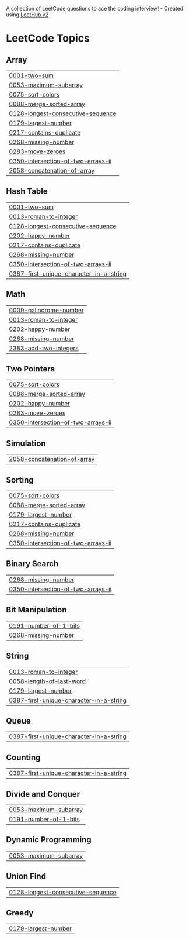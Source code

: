 A collection of LeetCode questions to ace the coding interview! - Created using [LeetHub v2](https://github.com/arunbhardwaj/LeetHub-2.0)
<!---LeetCode Topics Start-->
# LeetCode Topics
## Array
|  |
| ------- |
| [0001-two-sum](https://github.com/thirumala95/LeetCode/tree/master/0001-two-sum) |
| [0053-maximum-subarray](https://github.com/thirumala95/LeetCode/tree/master/0053-maximum-subarray) |
| [0075-sort-colors](https://github.com/thirumala95/LeetCode/tree/master/0075-sort-colors) |
| [0088-merge-sorted-array](https://github.com/thirumala95/LeetCode/tree/master/0088-merge-sorted-array) |
| [0128-longest-consecutive-sequence](https://github.com/thirumala95/LeetCode/tree/master/0128-longest-consecutive-sequence) |
| [0179-largest-number](https://github.com/thirumala95/LeetCode/tree/master/0179-largest-number) |
| [0217-contains-duplicate](https://github.com/thirumala95/LeetCode/tree/master/0217-contains-duplicate) |
| [0268-missing-number](https://github.com/thirumala95/LeetCode/tree/master/0268-missing-number) |
| [0283-move-zeroes](https://github.com/thirumala95/LeetCode/tree/master/0283-move-zeroes) |
| [0350-intersection-of-two-arrays-ii](https://github.com/thirumala95/LeetCode/tree/master/0350-intersection-of-two-arrays-ii) |
| [2058-concatenation-of-array](https://github.com/thirumala95/LeetCode/tree/master/2058-concatenation-of-array) |
## Hash Table
|  |
| ------- |
| [0001-two-sum](https://github.com/thirumala95/LeetCode/tree/master/0001-two-sum) |
| [0013-roman-to-integer](https://github.com/thirumala95/LeetCode/tree/master/0013-roman-to-integer) |
| [0128-longest-consecutive-sequence](https://github.com/thirumala95/LeetCode/tree/master/0128-longest-consecutive-sequence) |
| [0202-happy-number](https://github.com/thirumala95/LeetCode/tree/master/0202-happy-number) |
| [0217-contains-duplicate](https://github.com/thirumala95/LeetCode/tree/master/0217-contains-duplicate) |
| [0268-missing-number](https://github.com/thirumala95/LeetCode/tree/master/0268-missing-number) |
| [0350-intersection-of-two-arrays-ii](https://github.com/thirumala95/LeetCode/tree/master/0350-intersection-of-two-arrays-ii) |
| [0387-first-unique-character-in-a-string](https://github.com/thirumala95/LeetCode/tree/master/0387-first-unique-character-in-a-string) |
## Math
|  |
| ------- |
| [0009-palindrome-number](https://github.com/thirumala95/LeetCode/tree/master/0009-palindrome-number) |
| [0013-roman-to-integer](https://github.com/thirumala95/LeetCode/tree/master/0013-roman-to-integer) |
| [0202-happy-number](https://github.com/thirumala95/LeetCode/tree/master/0202-happy-number) |
| [0268-missing-number](https://github.com/thirumala95/LeetCode/tree/master/0268-missing-number) |
| [2383-add-two-integers](https://github.com/thirumala95/LeetCode/tree/master/2383-add-two-integers) |
## Two Pointers
|  |
| ------- |
| [0075-sort-colors](https://github.com/thirumala95/LeetCode/tree/master/0075-sort-colors) |
| [0088-merge-sorted-array](https://github.com/thirumala95/LeetCode/tree/master/0088-merge-sorted-array) |
| [0202-happy-number](https://github.com/thirumala95/LeetCode/tree/master/0202-happy-number) |
| [0283-move-zeroes](https://github.com/thirumala95/LeetCode/tree/master/0283-move-zeroes) |
| [0350-intersection-of-two-arrays-ii](https://github.com/thirumala95/LeetCode/tree/master/0350-intersection-of-two-arrays-ii) |
## Simulation
|  |
| ------- |
| [2058-concatenation-of-array](https://github.com/thirumala95/LeetCode/tree/master/2058-concatenation-of-array) |
## Sorting
|  |
| ------- |
| [0075-sort-colors](https://github.com/thirumala95/LeetCode/tree/master/0075-sort-colors) |
| [0088-merge-sorted-array](https://github.com/thirumala95/LeetCode/tree/master/0088-merge-sorted-array) |
| [0179-largest-number](https://github.com/thirumala95/LeetCode/tree/master/0179-largest-number) |
| [0217-contains-duplicate](https://github.com/thirumala95/LeetCode/tree/master/0217-contains-duplicate) |
| [0268-missing-number](https://github.com/thirumala95/LeetCode/tree/master/0268-missing-number) |
| [0350-intersection-of-two-arrays-ii](https://github.com/thirumala95/LeetCode/tree/master/0350-intersection-of-two-arrays-ii) |
## Binary Search
|  |
| ------- |
| [0268-missing-number](https://github.com/thirumala95/LeetCode/tree/master/0268-missing-number) |
| [0350-intersection-of-two-arrays-ii](https://github.com/thirumala95/LeetCode/tree/master/0350-intersection-of-two-arrays-ii) |
## Bit Manipulation
|  |
| ------- |
| [0191-number-of-1-bits](https://github.com/thirumala95/LeetCode/tree/master/0191-number-of-1-bits) |
| [0268-missing-number](https://github.com/thirumala95/LeetCode/tree/master/0268-missing-number) |
## String
|  |
| ------- |
| [0013-roman-to-integer](https://github.com/thirumala95/LeetCode/tree/master/0013-roman-to-integer) |
| [0058-length-of-last-word](https://github.com/thirumala95/LeetCode/tree/master/0058-length-of-last-word) |
| [0179-largest-number](https://github.com/thirumala95/LeetCode/tree/master/0179-largest-number) |
| [0387-first-unique-character-in-a-string](https://github.com/thirumala95/LeetCode/tree/master/0387-first-unique-character-in-a-string) |
## Queue
|  |
| ------- |
| [0387-first-unique-character-in-a-string](https://github.com/thirumala95/LeetCode/tree/master/0387-first-unique-character-in-a-string) |
## Counting
|  |
| ------- |
| [0387-first-unique-character-in-a-string](https://github.com/thirumala95/LeetCode/tree/master/0387-first-unique-character-in-a-string) |
## Divide and Conquer
|  |
| ------- |
| [0053-maximum-subarray](https://github.com/thirumala95/LeetCode/tree/master/0053-maximum-subarray) |
| [0191-number-of-1-bits](https://github.com/thirumala95/LeetCode/tree/master/0191-number-of-1-bits) |
## Dynamic Programming
|  |
| ------- |
| [0053-maximum-subarray](https://github.com/thirumala95/LeetCode/tree/master/0053-maximum-subarray) |
## Union Find
|  |
| ------- |
| [0128-longest-consecutive-sequence](https://github.com/thirumala95/LeetCode/tree/master/0128-longest-consecutive-sequence) |
## Greedy
|  |
| ------- |
| [0179-largest-number](https://github.com/thirumala95/LeetCode/tree/master/0179-largest-number) |
<!---LeetCode Topics End-->